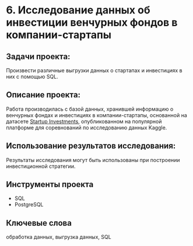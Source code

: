 # 6. Исследование данных об инвестиции венчурных фондов в компании-стартапы


## Задачи проекта:

Произвести различные выгрузки данных о стартапах и инвестициях в них с помощью SQL.


## Описание проекта:

Работа производилась с базой данных, хранившей информацию о венчурных фондах и инвестициях в компании-стартапы, основанной на датасете 
[Startup Investments](https://www.kaggle.com/justinas/startup-investments), опубликованном на популярной платформе для соревнований по исследованию данных Kaggle.


## Использование результатов исследования:

Результаты исследования могут быть использованы при построении инвестиционной стратегии.


## Инструменты проекта

- SQL
- PostgreSQL


## Ключевые слова

обработка данных, выгрузка данных, SQL
